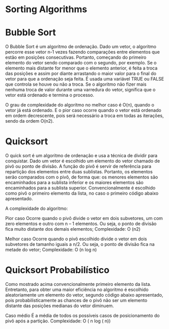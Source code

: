 # Sorting Algorithms

# Bubble Sort

O Bubble Sort é um algoritmo de ordenação. Dado um vetor, o algoritmo percorre esse vetor n-1
vezes fazendo comparações entre elementos que estão em posições consecutivas. Portanto,
começando do primeiro elemento do vetor sendo comparado com o segundo, por exemplo. Se o
elemento mais distante for menor que o elemento anterior, é feita a troca das posições e assim por
diante arrastando o maior valor para o final do vetor para que a ordenação seja feita.
É usada uma variável TRUE ou FALSE que controla se houve ou não a troca. Se o algoritmo não fizer
mais nenhuma troca de valor durante uma varredura do vetor, significa que o vetor está ordenado e
termina o processo.

O grau de complexidade do algoritmo no melhor caso é O(n), quando o vetor já está ordenado. E o
pior caso ocorre quando o vetor está ordenado em ordem decrescente, pois será necessário a troca
em todas as iterações, sendo da ordem O(n2).

# Quicksort

O quick sort é um algoritmo de ordenação e usa a técnica de dividir para conquistar. Dado um vetor é
escolhido um elemento do vetor chamado de pivô ou ponto de divisão. A função do pivô é servir de
referência para repartição dos elementos entre duas sublistas. Portanto, os elementos serão
comparados com o pivô, de forma que: os menores elementos são encaminhados para a sublista
inferior e os maiores elementos são encaminhados para a sublista superior. Convencionalmente é
escolhido como pivô o primeiro elemento da lista, no caso o primeiro código abaixo apresentado.

A complexidade do algoritmo:

Pior caso
Ocorre quando o pivô divide o vetor em dois subvetores, um com zero elementos e outro com
n – 1 elementos. Ou seja, o ponto de divisão fica muito distante dos demais elementos;
Complexidade: O (n2)

Melhor caso
Ocorre quando o pivô escolhido divide o vetor em dois subvetores de tamanho iguais a n/2. Ou
seja, o ponto de divisão fica na metade do vetor;
Complexidade: O (n log n)

# Quicksort Probabilístico

Como mostrado acima convencionalmente primeiro elemento da lista. Entretanto, para obter
uma maior eficiência no algoritmo é escolhido aleatoriamente um elemento do vetor, segundo
código abaixo apresentado, pois probabilisticamente as chances de o pivô não ser um elemento
distante das posições medianas do vetor diminuem.

Caso médio
É a média de todos os possíveis casos de posicionamento do pivô após a partição.
Complexidade: O ( n log ( n))



